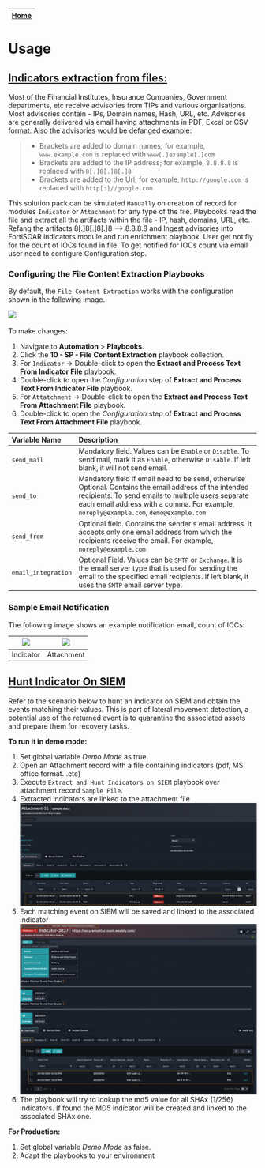 | [Home](../README.md) |
|--------------------------------------------|

# Usage
## <u>Indicators extraction from files:</u>
Most of the Financial Institutes, Insurance Companies, Government departments, etc receive advisories from TIPs and various organisations.  Most advisories contain - IPs, Domain names, Hash, URL, etc. Advisories are generally delivered via email having attachments in PDF, Excel or CSV format. Also the advisories would be defanged example:

>* Brackets are added to domain names; for example, `www.example.com` is replaced with `www[.]example[.]com`
>* Brackets are added to the IP address; for example, `8.8.8.8` is replaced with `8[.]8[.]8[.]8`
>* Brackets are added to the Url; for example, `http://google.com` is replaced with `http[:]//google.com`

This solution pack can be simulated `Manually` on creation of record for modules `Indicator` or `Attachment` for any type of the file. Playbooks read the file and extract all the artifacts within the file - IP, hash, domains, URL, etc. Refang the artifacts 8[.]8[.]8[.]8 --> 8.8.8.8 and Ingest advisories into FortiSOAR indicators module and run enrichment playbook. User get notifiy for the count of IOCs found in file. To get notified for IOCs count via email user need to configure Configuration step.

### Configuring the File Content Extraction Playbooks

By default, the `File Content Extraction` works with the configuration shown in the following image.

![](./res/Config.png)

To make changes:
1. Navigate to **Automation** > **Playbooks**.
2. Click the **10 - SP - File Content Extraction** playbook collection.
3. For `Indicator` -> Double-click to open the **Extract and Process Text From Indicator File** playbook.
4. Double-click to open the *Configuration* step of **Extract and Process Text From Indicator File** playbook.
5. For `Attatchment` -> Double-click to open the **Extract and Process Text From Attachment File** playbook.
6. Double-click to open the *Configuration* step of **Extract and Process Text From Attachment File** playbook.


| Variable Name         | Description                                                                                                                                                                              |
|:-------------------|:-----------------------------------------------------------------------------------------------------------------------------------------------------------------------------------------|
| `send_mail` | Mandatory field. Values can be `Enable` or `Disable`. To send mail, mark it as `Enable`, otherwise `Disable`. If left blank, it will not send email.|
| `send_to` | Mandatory field if email need to be send, otherwise Optional. Contains the email address of the intended recipients. To send emails to multiple users separate each email address with a comma. For example, `noreply@example.com`, `demo@example.com` |
| `send_from` | Optional field. Contains the sender's email address. It accepts only one email address from which the recipients receive the email. For example, `noreply@example.com` |
| `email_integration` | Optional Field. Values can be `SMTP` or `Exchange`. It is the email server type that is used for sending the email to the specified email recipients. If left blank, it uses the `SMTP` email server type. |
### Sample Email Notification
The following image shows an example notification email, count of IOCs:

|  ![](./res/Indicator.png)   |  ![](./res/Attachment.png)   |
|:------------------------------------------:|:------------------------------------------:|
| Indicator | Attachment |

## <u>Hunt Indicator On SIEM</u>

Refer to the scenario below to hunt an indicator on SIEM and obtain the events matching their values. This is part of lateral movement detection, a potential use of the returned event is to quarantine the associated assets and prepare them for recovery tasks.

**To run it in demo mode:**
1. Set global variable *Demo Mode* as true.
2. Open an Attachment record with a file containing indicators (pdf, MS office format...etc)
3. Execute `Extract and Hunt Indicators on SIEM` playbook over attachment record `Sample File`.
4. Extracted indicators are linked to the attachment file
![](res/linked_indicators.png)
5. Each matching event on SIEM will be saved and linked to the associated indicator
![](res/linked_events.png)
6. The playbook will try to lookup the md5 value for all SHAx (1/256) indicators. If found the MD5 indicator will be created and linked to the associated SHAx one.

**For Production:**
1. Set global variable *Demo Mode* as false.
2. Adapt the playbooks to your environment

